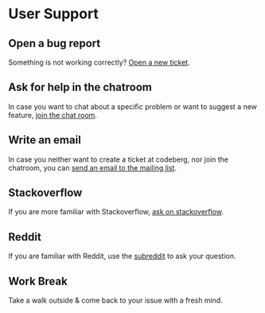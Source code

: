 # User Support

## Open a bug report

Something is not working correctly? [Open a new ticket](https://github.com/metio/ilo/issues/new).

## Ask for help in the chatroom

In case you want to chat about a specific problem or want to suggest a new feature, [join the chat room](https://matrix.to/#/#ilo:matrix.org).

## Write an email

In case you neither want to create a ticket at codeberg, nor join the chatroom, you can [send an email to the mailing list](https://metio.groups.io/g/ilo).

## Stackoverflow

If you are more familiar with Stackoverflow, [ask on stackoverflow](https://stackoverflow.com/questions/tagged/ilo).

## Reddit

If you are familiar with Reddit, use the [subreddit](https://www.reddit.com/r/metiowtf/) to ask your question.

## Work Break

Take a walk outside & come back to your issue with a fresh mind.
